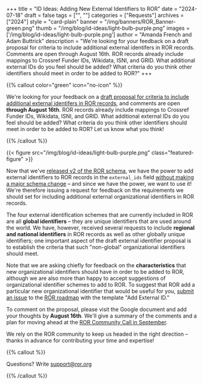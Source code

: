 +++ 
title = "ID Ideas: Adding New External Identifiers to ROR" 
date = "2024-07-18"
draft = false 
tags = ["", ""] 
categories = ["Requests"] 
archives = ["2024"]
style = "card-plain" 
banner = "/img/banners/ROR_Banner-green.png" 
thumb = "/img/blog/id-ideas/light-bulb-purple.png" 
images = ['/img/blog/id-ideas/light-bulb-purple.png']
author = "Amanda French and Adam Buttrick" 
description = "We're looking for your feedback on a draft proposal for criteria to include additional external identifers in ROR records. Comments are open through August 16th. ROR records already include mappings to Crossref Funder IDs, Wikidata, ISNI, and GRID. What additional external IDs do you feel should be added? What criteria do you think other identifiers should meet in order to be added to ROR?"
+++ 

{{% callout color="green" icon="no-icon" %}}

We're looking for your feedback on a [draft proposal for criteria to include additional external identifers in ROR records](https://docs.google.com/document/d/1QtsmwPqwbmhkeYC4RF1ZdQGn5UyENi3QafLKDQO91rQ/edit?usp=sharing), and comments are open **through August 16th**. ROR records already include mappings to Crossref Funder IDs, Wikidata, ISNI, and GRID. What additional external IDs do you feel should be added? What criteria do you think other identifiers should meet in order to be added to ROR? Let us know what you think! 

{{% /callout %}}

{{< figure src="/img/blog/id-ideas/light-bulb-purple.png" class="featured-figure" >}}

Now that we've [released v2 of the ROR schema](https://ror.org/blog/2024-04-15-announcing-ror-v2/), we have the power to add external identifiers to ROR records in the `external_ids` field [without making a major schema change](https://ror.readme.io/v2/docs/schema-versions#changes-that-require-versioning) – and since we have the power, we want to use it! We're therefore issuing a request for feedback on the requirements we should set for including additional external organizational identifiers in ROR records.

The four external identification schemes that are currently included in ROR are all **global identifiers** – they are unique identifiers that are used around the world. We have, however, received several requests to include **regional and national identifiers** in ROR records as well as other globally unique identifiers; one important aspect of the draft external identifier proposal is to establish the criteria that such "non-global" organizational identifiers should meet. 

Note that we are asking chiefly for feedback on the **characteristics** that new organizational identifiers should have in order to be added to ROR, although we are also more than happy to accept suggestions of organizational identifier schemes to add to ROR. To suggest that ROR add a particular new organizational identifier that would be useful for you, [submit an issue](https://github.com/ror-community/ror-roadmap/issues/new/choose) to the [ROR roadmap](https://github.com/ror-community/ror-roadmap/) with the template "Add External ID." 

To comment on the proposal, please visit the Google document and add your thoughts by **August 16th**. We'll give a summary of the comments and a plan for moving ahead at the [ROR Community Call in September](https://ror.org/events/#ror-community-call-september-2024). 

We rely on the ROR community to keep us headed in the right direction – thanks in advance for contributing your time and expertise!

{{% callout %}}

Questions? Write [support@ror.org](mailto:support@ror.org) 

{{% /callout %}}
